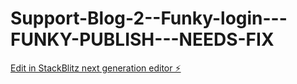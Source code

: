 # Support-Blog-2--Funky-login---FUNKY-PUBLISH---NEEDS-FIX

[Edit in StackBlitz next generation editor ⚡️](https://stackblitz.com/~/github.com/SteffB23/Support-Blog-2--Funky-login---FUNKY-PUBLISH---NEEDS-FIX)